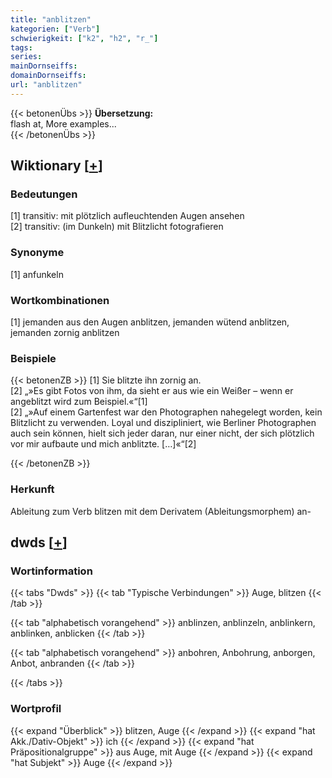 ```yaml
---
title: "anblitzen"
kategorien: ["Verb"]
schwierigkeit: ["k2", "h2", "r_"]
tags:
series:
mainDornseiffs:
domainDornseiffs:
url: "anblitzen"
---
```


{{< betonenÜbs >}}
**Übersetzung:**  
flash at, More examples...  
{{< /betonenÜbs >}}

## Wiktionary [[+](https://de.wiktionary.org/wiki/anblitzen)]

### Bedeutungen
[1] transitiv: mit plötzlich aufleuchtenden Augen ansehen  
[2] transitiv: (im Dunkeln) mit Blitzlicht fotografieren  

### Synonyme
[1] anfunkeln  

### Wortkombinationen
[1] jemanden aus den Augen anblitzen, jemanden wütend anblitzen, jemanden zornig anblitzen  

### Beispiele
{{< betonenZB >}}
[1] Sie blitzte ihn zornig an.  
[2] „»Es gibt Fotos von ihm, da sieht er aus wie ein Weißer – wenn er angeblitzt wird zum Beispiel.«“[1]  
[2] „»Auf einem Gartenfest war den Photographen nahegelegt worden, kein Blitzlicht zu verwenden. Loyal und diszipliniert, wie Berliner Photographen auch sein können, hielt sich jeder daran, nur einer nicht, der sich plötzlich vor mir aufbaute und mich anblitzte. […]«“[2]  

{{< /betonenZB >}}
### Herkunft
Ableitung zum Verb blitzen mit dem Derivatem (Ableitungsmorphem) an-  



## dwds [[+](https://www.dwds.de/wb/anblitzen)]

### Wortinformation
{{< tabs "Dwds" >}}
{{< tab "Typische Verbindungen" >}}
Auge, blitzen
{{< /tab >}}

{{< tab "alphabetisch vorangehend" >}}
anblinzen, anblinzeln, anblinkern, anblinken, anblicken
{{< /tab >}}

{{< tab "alphabetisch vorangehend" >}}
anbohren, Anbohrung, anborgen, Anbot, anbranden
{{< /tab >}}

{{< /tabs >}}

### Wortprofil
{{< expand "Überblick" >}} blitzen, Auge {{< /expand >}}
{{< expand "hat Akk./Dativ-Objekt" >}} ich {{< /expand >}}
{{< expand "hat Präpositionalgruppe" >}} aus Auge, mit Auge {{< /expand >}}
{{< expand "hat Subjekt" >}} Auge {{< /expand >}}

